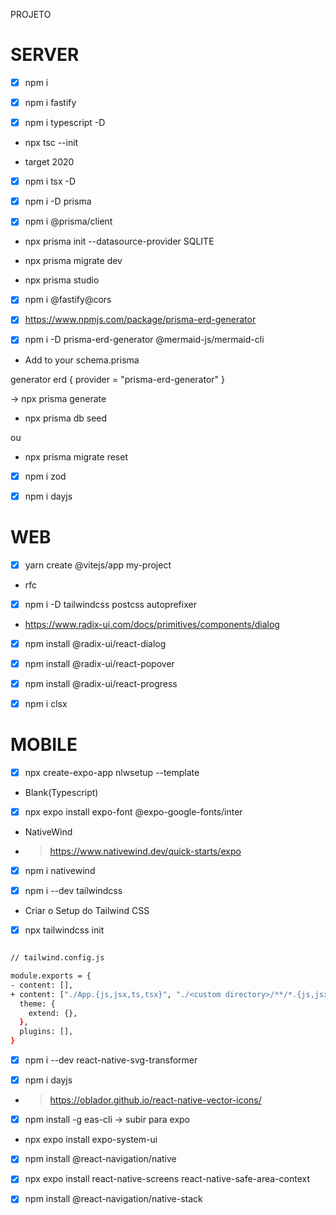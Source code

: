 PROJETO

# SERVER

- [X] npm i

- [X] npm i fastify

- [X] npm i typescript -D

* npx tsc --init

- target 2020

- [X] npm i tsx -D

- [X] npm i -D prisma
- [X] npm i @prisma/client

* npx prisma init --datasource-provider SQLITE

* npx prisma migrate dev

* npx prisma studio

- [X] npm i @fastify@cors

- [X] https://www.npmjs.com/package/prisma-erd-generator

- [X] npm i -D prisma-erd-generator @mermaid-js/mermaid-cli

* Add to your schema.prisma

generator erd {
  provider = "prisma-erd-generator"
}

-> npx prisma generate

* npx prisma db seed

ou

* npx prisma migrate reset 


- [X] npm i zod

- [X] npm i dayjs

# WEB

- [X] yarn create @vitejs/app my-project

- rfc

- [X] npm i -D tailwindcss postcss autoprefixer

* https://www.radix-ui.com/docs/primitives/components/dialog

- [X] npm install @radix-ui/react-dialog 

- [X] npm install @radix-ui/react-popover

- [x] npm install @radix-ui/react-progress

- [X] npm i clsx

# MOBILE

- [X] npx create-expo-app nlwsetup --template 

* Blank(Typescript)

- [X] npx expo install expo-font @expo-google-fonts/inter

* NativeWind

- > https://www.nativewind.dev/quick-starts/expo

- [X] npm i nativewind

- [X] npm i --dev tailwindcss

* Criar o Setup do Tailwind CSS

- [X] npx tailwindcss init

```bash

// tailwind.config.js

module.exports = {
- content: [],
+ content: ["./App.{js,jsx,ts,tsx}", "./<custom directory>/**/*.{js,jsx,ts,tsx}"],
  theme: {
    extend: {},
  },
  plugins: [],
}

```

- [X] npm i --dev react-native-svg-transformer

- [X] npm i dayjs
 
- > https://oblador.github.io/react-native-vector-icons/

- [X] npm install -g eas-cli  -> subir para expo

* npx expo install expo-system-ui

- [X] npm install @react-navigation/native

- [X] npx expo install react-native-screens react-native-safe-area-context

- [X] npm install @react-navigation/native-stack

